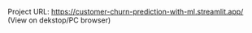 Project URL: https://customer-churn-prediction-with-ml.streamlit.app/   (View on dekstop/PC browser)
